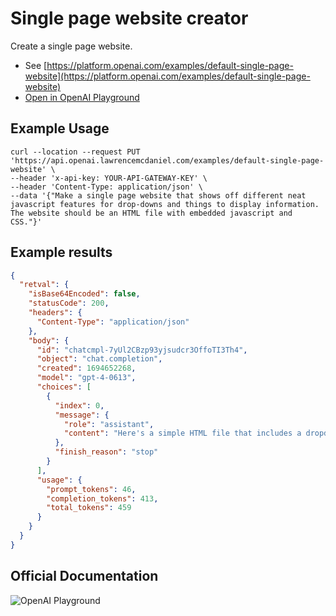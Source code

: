 # Single page website creator

Create a single page website.

- See [https://platform.openai.com/examples/default-single-page-website](https://platform.openai.com/examples/default-single-page-website)
- [Open in OpenAI Playground](https://platform.openai.com/playground/p/default-single-page-website)

## Example Usage

```console
curl --location --request PUT 'https://api.openai.lawrencemcdaniel.com/examples/default-single-page-website' \
--header 'x-api-key: YOUR-API-GATEWAY-KEY' \
--header 'Content-Type: application/json' \
--data '{"Make a single page website that shows off different neat javascript features for drop-downs and things to display information. The website should be an HTML file with embedded javascript and CSS."}'
```

## Example results

````json
{
  "retval": {
    "isBase64Encoded": false,
    "statusCode": 200,
    "headers": {
      "Content-Type": "application/json"
    },
    "body": {
      "id": "chatcmpl-7yUl2CBzp93yjsudcr3OffoTI3Th4",
      "object": "chat.completion",
      "created": 1694652268,
      "model": "gpt-4-0613",
      "choices": [
        {
          "index": 0,
          "message": {
            "role": "assistant",
            "content": "Here's a simple HTML file that includes a dropdown menu with JavaScript event handlers and a toggleable information box.\n\n```html\n<!DOCTYPE html>\n<html>\n<head>\n    <style>\n        body {\n            font-family: Arial, sans-serif;\n        }\n\n        #infoBox {\n            display: none;\n            border: 1px solid #ccc;\n            padding: 10px;\n            margin-top: 10px;\n            width: 200px;\n        }\n    </style>\n</head>\n<body>\n\n    <h2>JavaScript Drop-down Menu</h2>\n\n    <label for=\"choices\">Choose a piece of information:</label>\n    <select id=\"choices\" onchange=\"displayInfo(this.value)\">\n        <option value=\"0\">Select...</option>\n        <option value=\"1\">Fact 1</option>\n        <option value=\"2\">Fact 2</option>\n        <option value=\"3\">Fact 3</option>\n    </select>\n\n    <div id=\"infoBox\"></div>\n\n    <script>\n        const facts = [\n            '',\n            'Fact 1: JavaScript is the language of the web.',\n            'Fact 2: JavaScript and Java are not the same thing.',\n            'Fact 3: JavaScript allows to create interactive web pages.'\n        ];\n\n        function displayInfo(value) {\n            const infoBox = document.getElementById(\"infoBox\");\n            infoBox.style.display = \"block\";\n            infoBox.innerHTML = facts[value];\n        }\n    </script>\n\n</body>\n</html>\n```\nThis page contains a dropdown menu, which has an `onchange` event handler attached. Whenever the selected option is changed, it calls the `displayInfo` function, which changes the inner HTML of the `#infoBox` div to display the selected fact.\n\nThe CSS in the `<head>` part of this HTML document styles the information box, hiding it when it has no content, and providing it with a border, some padding, and a top margin when it displays some information."
          },
          "finish_reason": "stop"
        }
      ],
      "usage": {
        "prompt_tokens": 46,
        "completion_tokens": 413,
        "total_tokens": 459
      }
    }
  }
}
````

## Official Documentation

![OpenAI Playground](https://raw.githubusercontent.com/FullStackWithLawrence/aws-openai/main/doc/img/examples/example-20-single-page-website.png "OpenAI Playground")
